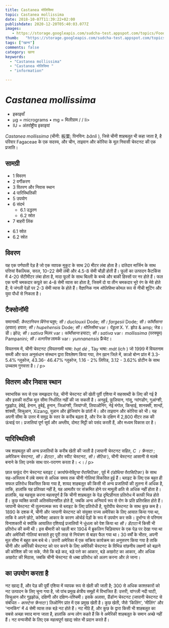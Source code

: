 ```yaml
---
title: Castanea मोलिसिमा 
topic: Castanea mollissima
date: 2018-10-07T11:39:22+02:00
publishdate: 2020-12-20T05:40:03.077Z
images: 
   - https://storage.googleapis.com/sudcha-test.appspot.com/topics/Food/castanea_mollissima/1.jpeg
thumb:   "https://storage.googleapis.com/sudcha-test.appspot.com/topics/Food/castanea_mollissima/thumb.jpeg"
tags: ["खाना"]
comments: false
category: खाना
keywords: 
  - "Castanea mollissima"
  - "Castanea मोलिसिमा "
  - "information"

---
```

<h1> <i> Castanea mollissima </i> </h1> <p> </p> <ul> <li> इकाइयाँ </li> <li> μg = micrograms • mg = मिलीग्राम / / li> <li > IU = अंतर्राष्ट्रीय इकाइयां </li> </ul> <p> <i> Castanea mollissima </i> (चीनी: 板栗; पिनयिन: <i> bǎnlì </i>), जिसे चीनी शाहबलूत भी कहा जाता है, है परिवार Fagaceae के एक सदस्य, और चीन, ताइवान और कोरिया के मूल निवासी चेस्टनट की एक प्रजाति। </p> <h2> सामग्री </h2> <ul> <li> 1 विवरण </li> <li> 2 वर्गीकरण </li> <li> 3 वितरण और निवास स्थान </li> <li> 4 पारिस्थितिकी </li> <li> 5 उपयोग </li> <li> 6 संदर्भ <ul> <li> 6.1 उद्धरण </li> <li> 6.2 स्रोत </li> </ul> </li> <li> 7 बाहरी लिंक </li> </ul> <ul> <li> 6.1 स्रोत </li> <li> 6.2 स्रोत </ली> </ul> <h2> विवरण </h2> <p> यह एक पर्णपाती पेड़ है जो एक व्यापक मुकुट के साथ 20 मीटर लंबा होता है। दांतेदार मार्जिन के साथ पत्तियां वैकल्पिक, सरल, 10–22 सेमी लंबी और 4.5-8 सेमी चौड़ी होती हैं। फूलों का उत्पादन कैटकिंस में 4-20 सेंटीमीटर लंबा होता है, मादा फूलों के साथ बिल्ली के बच्चे और बाकी हिस्सों पर नर होते हैं। फल एक घनी चमकदार कपूले का 4–8 सेमी व्यास का होता है, जिसमें दो या तीन चमकदार भूरे रंग के मेवे होते हैं; ये जंगली पेड़ों पर 2-3 सेमी व्यास के होते हैं। वैज्ञानिक नाम <i> मोलिसिमा </i> कोमल रूप से नीची शूटिंग और युवा पौधों से निकला है। </p> <h2> टैक्सोनॉमी </h2> <p> समानार्थी: <i> कैस्टानियन बिंगेना </i> ब्लूम; <I> सी। duclouxii </i> Dode; <I> सी। fargesii </i> Dode; <I> सी। फॉर्मोसाना </i> (हयात) हयात; <I> सी। hupehensis </i> Dode; <I> सी। मोलिसीमा </i> var। <i> पेंडुला </i> X. Y. झोउ & amp; जेड। डी। झोउ; <I> सी। sativa </i> मिलर var। <i> फॉर्मोसाना </i> हयाटा; <I> सी। sativa </i> var। <i> mollissima </i> (परफ्यूम) Pampanini; <I> सी। वल्गरिस </i> लामर्क var। <i> yunnanensis </i> फ्रैंचेट। </p> <p> वियतनाम में, चीनी चेस्टनट (वियतनामी भाषा: <i> hạt dẻ </i>, Tày भाषा: <i> mát lịch </i>) जो 1999 में वियतनाम सब्जी और फल अनुसंधान संस्थान द्वारा विश्लेषण किया गया, तेन ख़ान जिले में, काओ बोन्ग प्रांत में 3.3-5.4% ग्लूकोज, 43.36- 46.47% ग्लूकोज, 1.16 - 2% लिपिड, 3.12 - 3.62% प्रोटीन के साथ उच्चतम गुणवत्ता है। / p> <h2> वितरण और निवास स्थान </h2> <p> स्वाभाविक रूप से एक समझदार पेड़, चीनी चेस्टनट की खेती पूर्वी एशिया में सहस्राब्दी के लिए की गई है और इसकी सटीक मूल सीमा निर्धारित नहीं की जा सकती है। अनहुई, फ़ुज़ियान, गांसु, ग्वांगडोंग, गुआंग्शी, गुइझोउ, हेबेई, हेनान, हुबेई, हुनान, जिआंग्शी, जियांग्जी, लियाओनिंग, नेई मंगोल, किन्हाई, शानक्सी, शान्दों, शांक्सी, सिचुआन, Xizang, युन्नान और झेजियांग के प्रांतों में। और ताइवान और कोरिया को भी। यह अपनी सीमा के उत्तर में समुद्र के स्तर के करीब बढ़ता है, और रेंज के दक्षिण में 2,800 मीटर तक की ऊंचाई पर। प्रजातियां पूर्ण सूर्य और अम्लीय, दोमट मिट्टी को पसंद करती हैं, और मध्यम विकास दर है। </p> <h2> पारिस्थितिकी </h2> <p> जब शाहबलूत की अन्य प्रजातियों के करीब खेती की जाती है (जापानी चेस्टनट सहित, <i> C । क्रैनाटा </i>; अमेरिकन चेस्टनट, <i> सी। डेंटाटा </i>, और स्वीट चेस्टनट, <i> सी। सैटिवा </i>), चीनी चेस्टनट आसानी से मलबे बनाने के लिए उनके साथ पार-परागण करता है। <। / p> <p> छाल फफूंद रोग चेस्टनट ब्लाइट (<i> क्रायोफेनेक्ट्रिया पैरासिटिका </i>, पूर्व में <i> एंडोथिया पैरासिटिका </i>) के साथ सह-अस्तित्व में लंबे समय से अधिक समय तक चीनी गोलियां विकसित हुई हैं। ब्लाइट के लिए एक बहुत ही सफल प्रतिरोध विकसित किया गया है, शायद शाहबलूत की किसी भी अन्य प्रजातियों की तुलना में अधिक है, ताकि, हालांकि यह प्रतिरक्षा नहीं है, यह आमतौर पर संक्रमित होने पर मामूली क्षति से अधिक नहीं होता है। हालांकि, यह महसूस करना महत्वपूर्ण है कि चीनी शाहबलूत के पेड़ दृष्टिहीनता प्रतिरोध में काफी भिन्न होते हैं। कुछ व्यक्ति काफी अतिसंवेदनशील होते हैं, जबकि अन्य अनिवार्य रूप से रोग के प्रति प्रतिरक्षित होते हैं। जापानी चेस्टनट भी तुलनात्मक रूप से ब्लाइट के लिए प्रतिरोधी है, यूरोपीय चेस्टनट के साथ कुछ कम है। 1890 के दशक में, चीनी और जापानी चेस्टनट को संयुक्त राज्य अमेरिका के लिए आयात किया गया था, ताकि वे अपने छोटे, कॉम्पैक्ट आकार के कारण ऑर्चर्ड पेड़ों के रूप में उपयोग कर सकें। दुर्भाग्य से परिणाम विनाशकारी थे क्योंकि आयातित एशियाई प्रजातियों ने धुंधला को पेश किया था <i> सी। डेंटाटा </i> में किसी भी प्रतिरोध की कमी थी। इस बीमारी को पहली बार 1904 में ब्रुकलिन चिड़ियाघर के एक पेड़ पर देखा गया था और अमेरिकी गोलियां बरसाते हुए पूरी तरह से नियंत्रण से बाहर फैल गया था। 30 वर्षों के भीतर, अपनी मूल सीमा में बहुत कम बचे थे। उत्तरी अमेरिका में एक सक्रिय कार्यक्रम का अनुसरण किया गया है ताकि चीनी और अमेरिकी चेस्टनट को पार करने के लिए अमेरिकी चेस्टनट के विभिन्न वांछनीय लक्षणों को बढ़ाने की कोशिश की जा सके, जैसे कि बड़े कद, बड़े पत्ते का आकार, बड़े अखरोट का आकार, और अधिक अखरोट की मिठास, जबकि चीनी चेस्टनट से धब्बा प्रतिरोध को अलग करना और ले जाना। </p> <h2> का उपयोग करता है </h2> <p> नट खाद्य हैं, और पेड़ की पूर्वी एशिया में व्यापक रूप से खेती की जाती है; 300 से अधिक काश्तकारों को नट उत्पादन के लिए चुना गया है, जो पांच प्रमुख क्षेत्रीय समूहों में विभाजित हैं: उत्तरी, यांग्त्ज़ी नदी घाटी, सिचुआन और गुइझोऊ, दक्षिणी और दक्षिण-पश्चिमी। इसके अलावा, डैंडॉन्ग चेस्टनट (जापानी चेस्टनट से संबंधित - <i> कास्टेना क्रैनाटा </i>) लिओनिंग प्रांत में एक प्रमुख खेती है। कुछ खेती, जैसे 'किलिंग', 'मीलिंग' और 'नानकिंग' में 4 सेमी व्यास तक बड़े नट होते हैं। नट मीठे हैं, और कुछ के द्वारा किसी भी शाहबलूत का सबसे अच्छा स्वाद माना जाता है, हालांकि अन्य लोग कहते हैं कि वे अमेरिकी शाहबलूत के समान अच्छे नहीं हैं। नट वन्यजीवों के लिए एक महत्वपूर्ण खाद्य स्रोत भी प्रदान करते हैं। </p> 
